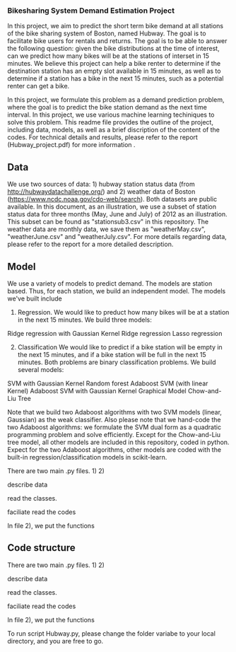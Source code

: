 ### Bikesharing System Demand Estimation Project

In this project, we aim to predict the short term bike demand at all stations of the bike sharing system of Boston, named Hubway. The goal is to facilitate bike users for rentals and returns. The goal is to be able to answer the following question: given the bike distributions at the time of interest, can we predict how many bikes will be at the stations of interset in 15 minutes. We believe this project can help a bike renter to determine if the destination station has an empty slot available in 15 minutes, as well as to determine if a station has a bike in the next 15 minutes, such as a potential renter can get a bike.

In this project, we formulate this problem as a demand prediction problem, where the goal is to predict the bike station demand as the next time interval. In this project, we use various machine learning techiniques to solve this problem. This readme file provides the outline of the project, including data, models, as well as a brief discription of the content of the codes. For technical details and results, please refer to the report (Hubway_project.pdf) for more information .  

## Data
We use two sources of data: 1) hubway station status data (from http://hubwaydatachallenge.org/) and 2) weather data of Boston (https://www.ncdc.noaa.gov/cdo-web/search). Both datasets are public available. In this document, as an illustration, we use a subset of station status data for three months (May, June and July) of 2012 as an illustration. This subset can be found as "stationsub3.csv" in this repository. The weather data are monthly data, we save them as "weatherMay.csv", "weatherJune.csv" and "weatherJuly.csv". For more details regarding data, please refer to the report for a more detailed description.

## Model

We use a variety of models to predict demand. The models are station based. Thus, for each station, we build an independent model. The models we've built include 

1) Regression.
We would like to preduct how many bikes will be at a station in the next 15 minutes. We build three models:

Ridge regression with Gaussian Kernel
Ridge regression
Lasso regression

2) Classification
We would like to predict if a bike station will be empty in the next 15 minutes, and if a bike station will be full in the next 15 minutes. Both problems are binary classification problems. We build several models:

SVM with Gaussian Kernel
Random forest
Adaboost SVM (with linear Kernel)
Adaboost SVM with Gaussian Kernel
Graphical Model Chow-and-Liu Tree

Note that we build two Adaboost algorithms with two SVM models (linear, Gaussian) as the weak classifier. Also please note that we hand-code the two Adaboost algorithms: we formulate the SVM dual form as a quadratic programming problem and solve efficiently. Except for the Chow-and-Liu tree model, all other models are included in this repository, coded in python. Expect for the two Adaboost algorithms, other models are coded with the built-in regression/classification models in scikit-learn.     



There are two main .py files. 1) 2)

describe data

read the classes.

faciliate read the codes

In file 2), we put the functions

## Code structure

There are two main .py files. 1) 2)

describe data

read the classes.

faciliate read the codes

In file 2), we put the functions


To run script Hubway.py, please change the folder variabe to your local directory, and you are free to go.
